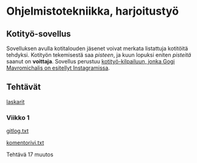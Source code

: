# Ohjelmistotekniikka, harjoitustyö #

## Kotityö-sovellus ##
Sovelluksen avulla kotitalouden jäsenet voivat merkata listattuja kotitöitä tehdyksi. Kotityön tekemisestä saa *pisteen*, ja kuun lopuksi eniten *pisteitä* saanut on **voittaja**. Sovellus perustuu [kotityö-kilpailuun, jonka Gogi Mavromichalis on esitellyt Instagramissa](https://www.instagram.com/p/C9SZ7isNEEx/).

## Tehtävät ##
[laskarit](https://github.com/iita-mari/ot-harjoitustyo/tree/master/laskarit)

### Viikko 1 ###
[gitlog.txt](https://github.com/iita-mari/ot-harjoitustyo/blob/master/laskarit/viikko1/gitlog.txt)

[komentorivi.txt](https://github.com/iita-mari/ot-harjoitustyo/blob/master/laskarit/viikko1/komentorivi.txt)


Tehtävä 17 muutos
